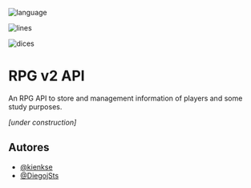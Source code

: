 ![language](https://img.shields.io/github/languages/top/kienkse/rpgv2api?logoColor=red&style=plastic)

![lines](https://img.shields.io/tokei/lines/github/kienkse/rpgv2api?style=plastic)

![dices](https://img.shields.io/badge/dice-roll%203d6-critical)
# RPG v2 API

An RPG API to store and management information of players
and some study purposes.

_[under construction]_


## Autores

- [@kienkse](https://www.github.com/kienkse)
- [@DiegojSts](https://www.github.com/DiegojSts)
